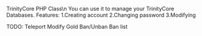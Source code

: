 TrinityCore PHP Class\n
You can use it to manage your TrinityCore Databases.
Features:
  1.Creating account
  2.Changing password
  3.Modifying 


TODO:
  Teleport
  Modify Gold
  Ban/Unban
  Ban list

